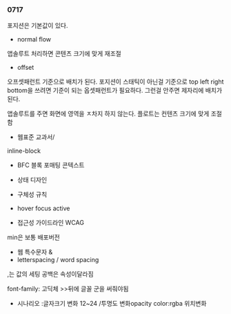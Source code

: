 ### 0717

포지션은 기본값이 있다.

- normal flow 

앱솔루트 처리하면 콘텐츠 크기에 맞게 재조절 

- offset

오프셋패런트 기준으로 배치가 된다. 포지션이 스태틱이 아닌걸 기준으로  top left right bottom을 쓰려면 기준이 되는 옵셋패런트가 필요하다.  그런걸 안주면 제자리에 배치가 된다. 

앱솔루트를 주면 화면에 영역을 ㅈ차지 하지 않는다. 플로트는 컨텐츠 크기에 맞게 조절함 

- 웹표준 교과서/ 

inline-block

- BFC 블록 포매팅 콘텍스트

- 상태 디자인

- 구체성 규칙

- hover focus active

- 접근성 가이드라인 WCAG

min은 보통 배포버전

- 웹 특수문자 &amp;
- letterspacing / word spacing

,는 값의 세팅 공백은 속성이달라짐

font-family: 고딕체 >>뒤에 글꼴 군을 써줘야됨

- 시나리오 :글자크기 변화 12~24 /투명도 변화opacity  color:rgba 위치변화 